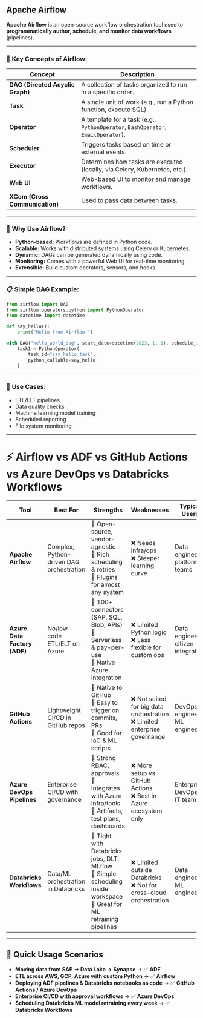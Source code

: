 ## **Apache Airflow**

**Apache Airflow** is an open-source workflow orchestration tool used to **programmatically author, schedule, and monitor data workflows** (pipelines).

---

### 🔧 **Key Concepts of Airflow:**

| Concept                          | Description                                                                      |
| -------------------------------- | -------------------------------------------------------------------------------- |
| **DAG (Directed Acyclic Graph)** | A collection of tasks organized to run in a specific order.                      |
| **Task**                         | A single unit of work (e.g., run a Python function, execute SQL).                |
| **Operator**                     | A template for a task (e.g., `PythonOperator`, `BashOperator`, `EmailOperator`). |
| **Scheduler**                    | Triggers tasks based on time or external events.                                 |
| **Executor**                     | Determines how tasks are executed (locally, via Celery, Kubernetes, etc.).       |
| **Web UI**                       | Web-based UI to monitor and manage workflows.                                    |
| **XCom (Cross Communication)**   | Used to pass data between tasks.                                                 |

---

### 🚀 **Why Use Airflow?**

* **Python-based:** Workflows are defined in Python code.
* **Scalable:** Works with distributed systems using Celery or Kubernetes.
* **Dynamic:** DAGs can be generated dynamically using code.
* **Monitoring:** Comes with a powerful Web UI for real-time monitoring.
* **Extensible:** Build custom operators, sensors, and hooks.

---

### 📋 **Simple DAG Example:**

```python
from airflow import DAG
from airflow.operators.python import PythonOperator
from datetime import datetime

def say_hello():
    print("Hello from Airflow!")

with DAG("hello_world_dag", start_date=datetime(2023, 1, 1), schedule_interval="@daily", catchup=False) as dag:
    task1 = PythonOperator(
        task_id="say_hello_task",
        python_callable=say_hello
    )
```

---

### 🧠 **Use Cases:**

* ETL/ELT pipelines
* Data quality checks
* Machine learning model training
* Scheduled reporting
* File system monitoring

---

# ⚡ Airflow vs ADF vs GitHub Actions vs Azure DevOps vs Databricks Workflows

| Tool                         | Best For                                 | Strengths                                                                                                                   | Weaknesses                                                                 | Typical Users                       |
| ---------------------------- | ---------------------------------------- | --------------------------------------------------------------------------------------------------------------------------- | -------------------------------------------------------------------------- | ----------------------------------- |
| **Apache Airflow**           | Complex, Python-driven DAG orchestration | 🔹 Open-source, vendor-agnostic<br>🔹 Rich scheduling & retries<br>🔹 Plugins for almost any system                         | ❌ Needs infra/ops<br>❌ Steeper learning curve                              | Data engineers, platform teams      |
| **Azure Data Factory (ADF)** | No/low-code ETL/ELT on Azure             | 🔹 100+ connectors (SAP, SQL, Blob, APIs)<br>🔹 Serverless & pay-per-use<br>🔹 Native Azure integration                     | ❌ Limited Python logic<br>❌ Less flexible for custom ops                   | Data engineers, citizen integrators |
| **GitHub Actions**           | Lightweight CI/CD in GitHub repos        | 🔹 Native to GitHub<br>🔹 Easy to trigger on commits, PRs<br>🔹 Good for IaC & ML scripts                                   | ❌ Not suited for big data orchestration<br>❌ Limited enterprise governance | DevOps engineers, ML engineers      |
| **Azure DevOps Pipelines**   | Enterprise CI/CD with governance         | 🔹 Strong RBAC, approvals<br>🔹 Integrates with Azure infra/tools<br>🔹 Artifacts, test plans, dashboards                   | ❌ More setup vs GitHub Actions<br>❌ Best in Azure ecosystem only           | Enterprise DevOps, IT teams         |
| **Databricks Workflows**     | Data/ML orchestration in Databricks      | 🔹 Tight with Databricks jobs, DLT, MLflow<br>🔹 Simple scheduling inside workspace<br>🔹 Great for ML retraining pipelines | ❌ Limited outside Databricks<br>❌ Not for cross-cloud orchestration        | Data engineers, ML engineers        |

---

## 🚀 Quick Usage Scenarios

* **Moving data from SAP → Data Lake → Synapse** → ✅ **ADF**
* **ETL across AWS, GCP, Azure with custom Python** → ✅ **Airflow**
* **Deploying ADF pipelines & Databricks notebooks as code** → ✅ **GitHub Actions / Azure DevOps**
* **Enterprise CI/CD with approval workflows** → ✅ **Azure DevOps**
* **Scheduling Databricks ML model retraining every week** → ✅ **Databricks Workflows**
